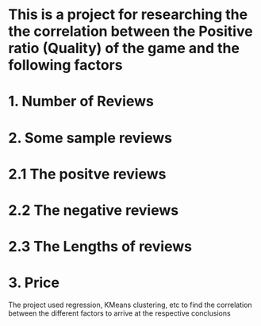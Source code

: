 # This is a project for researching the the correlation between the Positive ratio (Quality) of the game and the following factors
# 1. Number of Reviews
# 2. Some sample reviews
#    2.1 The positve reviews
#    2.2 The negative reviews
#    2.3 The Lengths of reviews
# 3. Price

The project used regression, KMeans clustering, etc to find the correlation between the different factors to arrive at the respective conclusions
